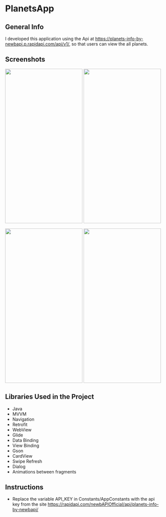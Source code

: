 # PlanetsApp

## General Info
I developed this application using the Api at https://planets-info-by-newbapi.p.rapidapi.com/api/v1/, so that users can view the all planets.

## Screenshots
<p float="left">
<img src="https://user-images.githubusercontent.com/30535316/196800240-ad7a5082-783b-4f44-bb84-2378d793f2bb.png" width="250" height="500">
<img src="https://user-images.githubusercontent.com/30535316/196800246-744299e4-5f63-4936-8c7a-5272462b54c7.png" width="250" height="500">
</p>
<p float="left">
<img src="https://user-images.githubusercontent.com/30535316/196800274-627c448f-81f8-42ae-91dc-0c534b08649a.png" width="250" height="500">
<img src="https://user-images.githubusercontent.com/30535316/196800289-316b4b0a-ede4-4ab6-9ef0-0d43d6525662.png" width="250" height="500">
</p>

## Libraries Used in the Project
* Java
* MVVM
* Navigation
* Retrofit
* WebView
* Glide
* Data Binding
* View Binding
* Gson
* CardView
* Swipe Refresh
* Dialog
* Animations between fragments

## Instructions
 
* Replace the variable API_KEY in Constants/AppConstants with the api key from the site https://rapidapi.com/newbAPIOfficial/api/planets-info-by-newbapi/
